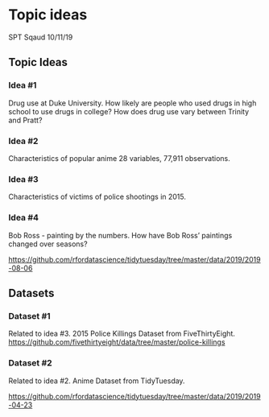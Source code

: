 Topic ideas
================
SPT Sqaud
10/11/19

## Topic Ideas

### Idea \#1

Drug use at Duke University. How likely are people who used drugs in
high school to use drugs in college? How does drug use vary between
Trinity and Pratt?

### Idea \#2

Characteristics of popular anime 28 variables, 77,911 observations.

### Idea \#3

Characteristics of victims of police shootings in 2015.

### Idea \#4

Bob Ross - painting by the numbers. How have Bob Ross’ paintings changed
over
seasons?

<https://github.com/rfordatascience/tidytuesday/tree/master/data/2019/2019-08-06>

## Datasets

### Dataset \#1

Related to idea \#3. 2015 Police Killings Dataset from FiveThirtyEight.
<https://github.com/fivethirtyeight/data/tree/master/police-killings>

### Dataset \#2

Related to idea \#2. Anime Dataset from
TidyTuesday.

<https://github.com/rfordatascience/tidytuesday/tree/master/data/2019/2019-04-23>
